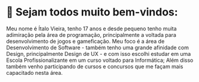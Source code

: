 # 👋 Sejam todos muito bem-vindos:
Meu nome é Ítalo Vieira, tenho 17 anos e desde pequeno tenho muita adimiração pela área de programação, principalmente a voltada para desenvolvimento de jogos e gameficação. 
Meu foco é a área de Desenvolvimento de Software - também tenho uma grande afinidade com Design, principalmente Design de UX - e com isso escolhi estudar em uma Escola 
Profissionalizante em um curso voltado para Informática; Além disso também venho participando de cursos e concursos que me façam mais capacitado nesta área.
